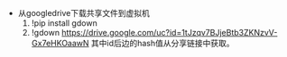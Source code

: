 - 从googledrive下载共享文件到虚拟机
    1. !pip install gdown
    1. !gdown https://drive.google.com/uc?id=1tJzqv7BJjeBtb3ZKNzvV-Gx7eHKOaawN
    其中id后边的hash值从分享链接中获取。